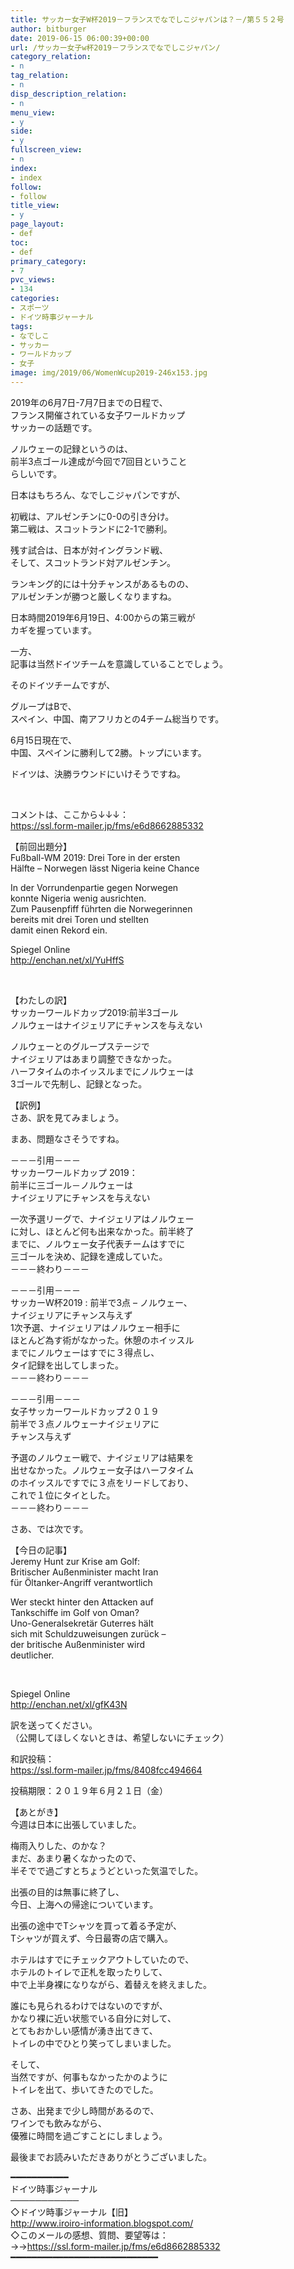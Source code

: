 ```yaml
---
title: サッカー女子W杯2019－フランスでなでしこジャパンは？－/第５５２号
author: bitburger
date: 2019-06-15 06:00:39+00:00
url: /サッカー女子w杯2019－フランスでなでしこジャパン/
category_relation:
- n
tag_relation:
- n
disp_description_relation:
- n
menu_view:
- y
side:
- y
fullscreen_view:
- n
index:
- index
follow:
- follow
title_view:
- y
page_layout:
- def
toc:
- def
primary_category:
- 7
pvc_views:
- 134
categories:
- スポーツ
- ドイツ時事ジャーナル
tags:
- なでしこ
- サッカー
- ワールドカップ
- 女子
image: img/2019/06/WomenWcup2019-246x153.jpg
---
```

2019年の6月7日-7月7日までの日程で、  
フランス開催されている女子ワールドカップ  
サッカーの話題です。

ノルウェーの記録というのは、  
前半3点ゴール達成が今回で7回目ということ  
らしいです。

日本はもちろん、なでしこジャパンですが、

初戦は、アルゼンチンに0-0の引き分け。  
第二戦は、スコットランドに2-1で勝利。

残す試合は、日本が対イングランド戦、  
そして、スコットランド対アルゼンチン。

ランキング的には十分チャンスがあるものの、  
アルゼンチンが勝つと厳しくなりますね。

日本時間2019年6月19日、4:00からの第三戦が  
カギを握っています。

一方、  
記事は当然ドイツチームを意識していることでしょう。

そのドイツチームですが、

グループはBで、  
スペイン、中国、南アフリカとの4チーム総当りです。

6月15日現在で、  
中国、スペインに勝利して2勝。トップにいます。

ドイツは、決勝ラウンドにいけそうですね。

&nbsp;

コメントは、ここから↓↓↓：  
<https://ssl.form-mailer.jp/fms/e6d8662885332>

【前回出題分】  
Fußball-WM 2019: Drei Tore in der ersten  
Hälfte – Norwegen lässt Nigeria keine Chance

In der Vorrundenpartie gegen Norwegen  
konnte Nigeria wenig ausrichten.  
Zum Pausenpfiff führten die Norwegerinnen  
bereits mit drei Toren und stellten  
damit einen Rekord ein.

Spiegel Online  
<http://enchan.net/xl/YuHffS>

&nbsp;

【わたしの訳】  
サッカーワールドカップ2019:前半3ゴール  
ノルウェーはナイジェリアにチャンスを与えない

ノルウェーとのグループステージで  
ナイジェリアはあまり調整できなかった。  
ハーフタイムのホイッスルまでにノルウェーは  
3ゴールで先制し、記録となった。

【訳例】  
さあ、訳を見てみましょう。

まあ、問題なさそうですね。

－－－引用－－－  
サッカーワールドカップ 2019：  
前半に三ゴール－ノルウェーは  
ナイジェリアにチャンスを与えない

一次予選リーグで、ナイジェリアはノルウェー  
に対し、ほとんど何も出来なかった。前半終了  
までに、ノルウェー女子代表チームはすでに  
三ゴールを決め、記録を達成していた。  
－－－終わり－－－

－－－引用－－－  
サッカーW杯2019 : 前半で3点 &#8211; ノルウェー、  
ナイジェリアにチャンス与えず  
1次予選、ナイジェリアはノルウェー相手に  
ほとんど為す術がなかった。休憩のホイッスル  
までにノルウェーはすでに３得点し、  
タイ記録を出してしまった。  
－－－終わり－－－

－－－引用－－－  
女子サッカーワールドカップ２０１９  
前半で３点ノルウェーナイジェリアに  
チャンス与えず

予選のノルウェー戦で、ナイジェリアは結果を  
出せなかった。ノルウェー女子はハーフタイム  
のホイッスルですでに３点をリードしており、  
これで１位にタイとした。  
－－－終わり－－－

さあ、では次です。

【今日の記事】  
Jeremy Hunt zur Krise am Golf:  
Britischer Außenminister macht Iran  
für Öltanker-Angriff verantwortlich

Wer steckt hinter den Attacken auf  
Tankschiffe im Golf von Oman?  
Uno-Generalsekretär Guterres hält  
sich mit Schuldzuweisungen zurück &#8211;  
der britische Außenminister wird  
deutlicher.

&nbsp;

Spiegel Online  
<http://enchan.net/xl/gfK43N>

訳を送ってください。  
（公開してほしくないときは、希望しないにチェック）

和訳投稿：  
 <https://ssl.form-mailer.jp/fms/8408fcc494664>

投稿期限：２０１９年６月２１日（金）

【あとがき】  
今週は日本に出張していました。

梅雨入りした、のかな？  
まだ、あまり暑くなかったので、  
半そでで過ごすとちょうどといった気温でした。

出張の目的は無事に終了し、  
今日、上海への帰途についています。

出張の途中でTシャツを買って着る予定が、  
Tシャツが買えず、今日最寄の店で購入。

ホテルはすでにチェックアウトしていたので、  
ホテルのトイレで正札を取ったりして、  
中で上半身裸になりながら、着替えを終えました。

誰にも見られるわけではないのですが、  
かなり裸に近い状態でいる自分に対して、  
とてもおかしい感情が湧き出てきて、  
トイレの中でひとり笑ってしまいました。

そして、  
当然ですが、何事もなかったかのように  
トイレを出て、歩いてきたのでした。

さあ、出発まで少し時間があるので、  
ワインでも飲みながら、  
優雅に時間を過ごすことにしましょう。

  
最後までお読みいただきありがとうございました。

━━━━━━━━━━━  
ドイツ時事ジャーナル  
───────────  
◇ドイツ時事ジャーナル【旧】  
<http://www.iroiro-information.blogspot.com/>  
◇このメールの感想、質問、要望等は：  
->-><https://ssl.form-mailer.jp/fms/e6d8662885332>  
━━━━━━━━━━━━━━━━━━━━━━━━━━━━